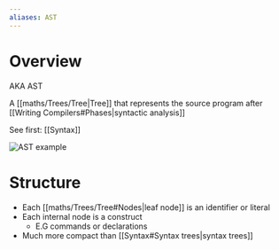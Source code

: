 ```yaml
---
aliases: AST
---
```

# Overview
AKA AST

A [[maths/Trees/Tree|Tree]] that represents the source program after [[Writing Compilers#Phases|syntactic analysis]]

See first: [[Syntax]]

![AST example](https://ruslanspivak.com/lsbasi-part7/lsbasi_part7_ast_02.png)

# Structure
- Each [[maths/Trees/Tree#Nodes|leaf node]] is an identifier or literal
- Each internal node is a construct
	- E.G commands or declarations
- Much more compact than [[Syntax#Syntax trees|syntax trees]]
